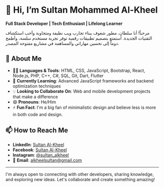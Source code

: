 # 👋 Hi, I’m Sultan Mohammed Al-Kheel

**Full Stack Developer | Tech Enthusiast | Lifelong Learner**

مرحباً! أنا سلطان، مطور شغوف ببناء تجارب ويب نظيفة ومتجاوبة وأحب استكشاف التقنيات الجديدة. أستمتع بتصميم تطبيقات رقمية توفر تجربة مستخدم سلسة، وأطمح دوماً إلى تحسين مهاراتي والمساهمة في مشاريع مفتوحة المصدر.

## 👀 About Me
- 👨‍💻 **Languages & Tools**: HTML, CSS, JavaScript, Bootstrap, React, Node.js, PHP, C++, C#, SQL, Git, Dart, Flutter
- 🌱 **Currently Learning**: Advanced JavaScript frameworks and backend optimization techniques
- 💡 **Looking to Collaborate On**: Web and mobile development projects that make a difference
- 😄 **Pronouns**: He/Him
- ⚡ **Fun Fact**: I'm a big fan of minimalistic design and believe less is more in both code and design.

## 📫 How to Reach Me
- **LinkedIn**: [Sultan Al-Kheel](https://www.linkedin.com/in/sultan-alkheel-8056a0292)
- **Facebook**: [Sultan Al-Kheel](https://www.facebook.com/profile.php?id=100089924142724)
- **Instagram**: [@sultan_alkheel](https://www.instagram.com/sultan_alkheel/)
- 📧 **Email**: [alkheelsultan@gmail.com](mailto:alkheelsultan@gmail.com)

---

I'm always open to connecting with other developers, sharing knowledge, and exploring new ideas. Let's collaborate and create something amazing!
